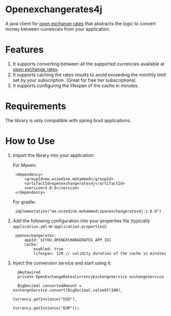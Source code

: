 # Openexchangerates4j

A java client for [open exchange rates](https://openexchangerates.org/) that abstracts the logic to convert
money between currencies from your application.

# Features
1. It supports converting between all the supported currencies available at [open exchange rates](https://openexchangerates.org/).
2. It supports caching the rates results to avoid exceeding the monthly limit set by your subscription. (Great for free tier subscriptions)
3. It supports configuring the lifespan of the cache in minutes.

# Requirements
The library is only compatible with spring boot applications.

# How to Use
1. Import the library into your application:

   For Maven:

        <dependency>
            <groupId>me.ezzedine.mohammed</groupId>
            <artifactId>openexchangerates4j</artifactId>
            <version>1.0.0</version>
        </dependency>

   For gradle:

        implementation("me.ezzedine.mohammed:openexchangerates4j:1.0.0")
2. Add the following configuration into your properties file (typically `application.yml` or `application.properties`):

        openexchangerates:
            appId: ${YOU_OPENEXCHANGERATES_APP_ID}
            cache:
                enabled: true
                lifespan: 120 // validity duration of the cache in minutes

3. Inject the conversion service and start using it:

         @Autowired
         private OpenExchangeRatesCurrencyExchangeService exchangeService

         BigDecimal convertedAmount = exchangeService.convert(BigDecimal.valueOf(100), 
                                                              Currency.getInstance("USD"), 
                                                              Currency.getInstance("EUR"));